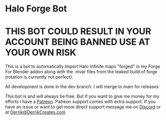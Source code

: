 # Halo Forge Bot
 
 
 # THIS BOT COULD RESULT IN YOUR ACCOUNT BEING BANNED USE AT YOUR OWN RISK



This is a bot to automatically import Halo Infinite maps "forged" in my Forge For Blender addon along with the .mvar files from the leaked build of forge (rotation is currently not perfect).

All development is done in the dev branch. I will merge to main for releases

This bot is and will always be free. But if you want to give me money for my efforts I have a [Patreon](patreon.com/DerrikCreates). Patreon support comes with extra support. If you have an issue or want to get more direct support message me on [Discord](discord.derrikcreates.com) or at  Derrik@DerrikCreates.com
